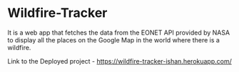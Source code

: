 # Wildfire-Tracker

It is a web app that fetches the data from the EONET API provided by NASA to display all the places on the Google Map in the world where there is a wildfire.

Link to the Deployed project - https://wildfire-tracker-ishan.herokuapp.com/ 
